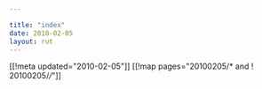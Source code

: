 ```yaml
---

title: "index"
date: 2010-02-05
layout: rut
---
```


[[!meta updated="2010-02-05"]]
[[!map pages="20100205/* and ! 20100205/*/*"]]
